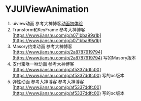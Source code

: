 # YJUIViewAnimation
1. uiview动画 参考大神博客[动画初体验](https://www.jianshu.com/p/6e326068edeb)
2. Transform和KeyFrame 参考大神博客 [https://www.jianshu.com/p/a071bba99a1b](https://www.jianshu.com/p/a071bba99a1b)
3. Masory约束动画 参考大神博客 [https://www.jianshu.com/p/2a8787919794](https://www.jianshu.com/p/2a8787919794) 写的Masory版本
4. 支付宝咻一咻动画 参考大神博客 [https://www.jianshu.com/p/af5337ddfc00](https://www.jianshu.com/p/af5337ddfc00) 写的oc版本 
5. 弹性动画 参考大神博客  参考大神博客 [https://www.jianshu.com/p/af5337ddfc00](https://www.jianshu.com/p/af5337ddfc00) 写的oc版本

